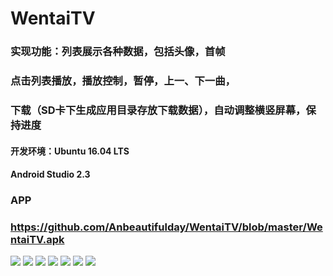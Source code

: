 # WentaiTV

### 实现功能：列表展示各种数据，包括头像，首帧
### 点击列表播放，播放控制，暂停，上一、下一曲，
### 下载（SD卡下生成应用目录存放下载数据），自动调整横竖屏幕，保持进度

#### 开发环境：Ubuntu 16.04 LTS
#### Android Studio 2.3

### APP
### https://github.com/Anbeautifulday/WentaiTV/blob/master/WentaiTV.apk

![](https://github.com/Anbeautifulday/WentaiTV/blob/master/pic/1.png)
![](https://github.com/Anbeautifulday/WentaiTV/blob/master/pic/2.png)
![](https://github.com/Anbeautifulday/WentaiTV/blob/master/pic/3.png)
![](https://github.com/Anbeautifulday/WentaiTV/blob/master/pic/4.png)
![](https://github.com/Anbeautifulday/WentaiTV/blob/master/pic/5.png)
![](https://github.com/Anbeautifulday/WentaiTV/blob/master/pic/6.png)
![](https://github.com/Anbeautifulday/WentaiTV/blob/master/pic/7.png)
